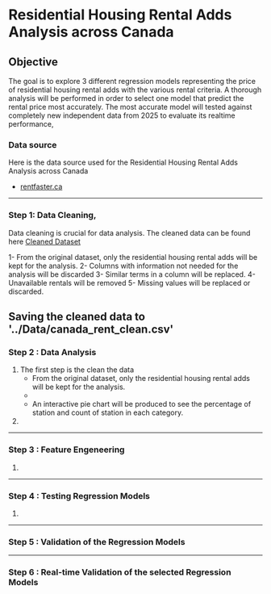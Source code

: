 # Residential Housing Rental Adds Analysis across Canada

## Objective
The goal is to explore 3 different regression models representing the price of residential housing rental adds with the various rental criteria. A thorough analysis will be performed in order to select one model that predict the rental price most accurately. The most accurate model will tested against completely new independent data from 2025 to evaluate its realtime performance,


### Data source
Here is the data source used for the Residential Housing Rental Adds Analysis across Canada

- [rentfaster.ca](https://www.rentfaster.ca/?utm_source=OOH&utm_medium=sign&utm_campaign=ca)

---
### Step 1: Data Cleaning,

Data cleaning is crucial for data analysis. The cleaned data can be found here [Cleaned Dataset](../Data/canada_rent_clean.csv)

1- From the original dataset, only the residential housing rental adds will be kept for the analysis.
2- Columns with information not needed for the analysis will be discarded
3- Similar terms in a column will be replaced.
4- Unavailable rentals will be removed
5- Missing values will be replaced or discarded.


Saving the cleaned data to '../Data/canada_rent_clean.csv'
---
### Step 2 : Data Analysis

1. The first step is the clean the data
      * From the original dataset, only the residential housing rental adds will be kept for the analysis.
      * 
      * An interactive pie chart will be produced to see the percentage of station and count of station in each category. 
2. 

---
### Step 3 : Feature Engeneering

1. 

---
### Step 4 : Testing Regression Models

1. 



---
### Step 5 : Validation of the Regression Models


---
### Step 6 : Real-time Validation of the selected Regression Models

